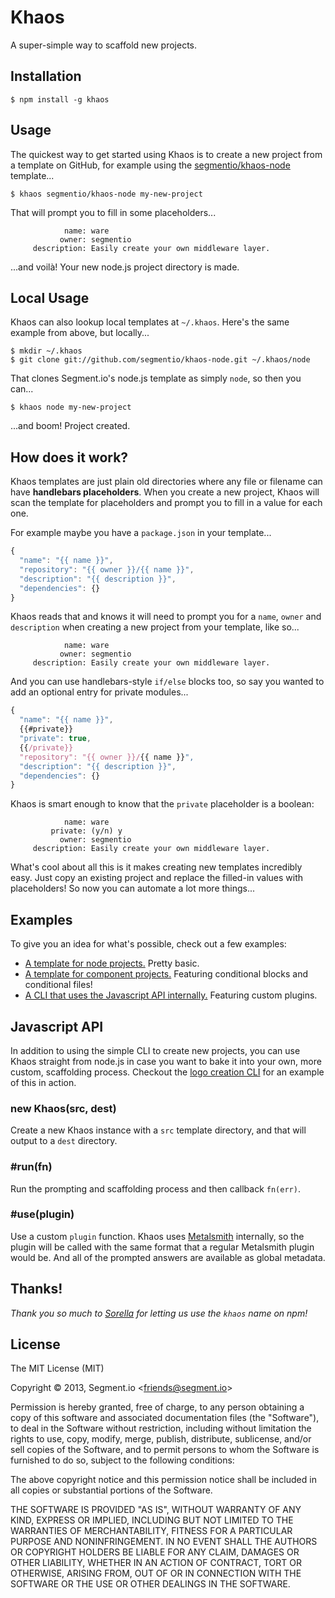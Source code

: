 
# Khaos

  A super-simple way to scaffold new projects.

## Installation

    $ npm install -g khaos

## Usage

  The quickest way to get started using Khaos is to create a new project from a template on GitHub, for example using the [segmentio/khaos-node]() template...

    $ khaos segmentio/khaos-node my-new-project

  That will prompt you to fill in some placeholders...

                name: ware
               owner: segmentio
         description: Easily create your own middleware layer.

  ...and voilà! Your new node.js project directory is made.

## Local Usage

  Khaos can also lookup local templates at `~/.khaos`. Here's the same example from above, but locally...

    $ mkdir ~/.khaos
    $ git clone git://github.com/segmentio/khaos-node.git ~/.khaos/node

  That clones Segment.io's node.js template as simply `node`, so then you can...

    $ khaos node my-new-project

  ...and boom! Project created.

## How does it work?

  Khaos templates are just plain old directories where any file or filename can have **handlebars placeholders**. When you create a new project, Khaos will scan the template for placeholders and prompt you to fill in a value for each one.

  For example maybe you have a `package.json` in your template...

```js
{
  "name": "{{ name }}",
  "repository": "{{ owner }}/{{ name }}",
  "description": "{{ description }}",
  "dependencies": {}
}
```

  Khaos reads that and knows it will need to prompt you for a `name`, `owner` and `description` when creating a new project from your template, like so...

                name: ware
               owner: segmentio
         description: Easily create your own middleware layer.

  And you can use handlebars-style `if/else` blocks too, so say you wanted to add an optional entry for private modules...

```js
{
  "name": "{{ name }}",
  {{#private}}
  "private": true,
  {{/private}}
  "repository": "{{ owner }}/{{ name }}",
  "description": "{{ description }}",
  "dependencies": {}
}
```

  Khaos is smart enough to know that the `private` placeholder is a boolean:

                name: ware
             private: (y/n) y
               owner: segmentio
         description: Easily create your own middleware layer.

  What's cool about all this is it makes creating new templates incredibly easy. Just copy an existing project and replace the filled-in values with placeholders! So now you can automate a lot more things...

## Examples

  To give you an idea for what's possible, check out a few examples:

  - [A template for node projects.](/segmentio/khaos-node) Pretty basic.
  - [A template for component projects.](/segmentio/khaos-component) Featuring conditional blocks and conditional files!
  - [A CLI that uses the Javascript API internally.](/logo/cli/tree/master/bin/logo-create) Featuring custom plugins.

## Javascript API

  In addition to using the simple CLI to create new projects, you can use Khaos straight from node.js in case you want to bake it into your own, more custom, scaffolding process. Checkout the [logo creation CLI](/logo/cli/tree/master/bin/logo-create) for an example of this in action.

### new Khaos(src, dest)

  Create a new Khaos instance with a `src` template directory, and that will output to a `dest` directory.

### #run(fn)
  
  Run the prompting and scaffolding process and then callback `fn(err)`.

### #use(plugin)
  
  Use a custom `plugin` function. Khaos uses [Metalsmith](http://metalsmith.io) internally, so the plugin will be called with the same format that a regular Metalsmith plugin would be. And all of the prompted answers are available as global metadata. 

## Thanks!

  _Thank you so much to [Sorella](https://github.com/robotlolita) for letting us use the `khaos` name on npm!_

## License

The MIT License (MIT)

Copyright &copy; 2013, Segment.io \<friends@segment.io\>

Permission is hereby granted, free of charge, to any person obtaining a copy of this software and associated documentation files (the "Software"), to deal in the Software without restriction, including without limitation the rights to use, copy, modify, merge, publish, distribute, sublicense, and/or sell copies of the Software, and to permit persons to whom the Software is furnished to do so, subject to the following conditions:

The above copyright notice and this permission notice shall be included in all copies or substantial portions of the Software.

THE SOFTWARE IS PROVIDED "AS IS", WITHOUT WARRANTY OF ANY KIND, EXPRESS OR IMPLIED, INCLUDING BUT NOT LIMITED TO THE WARRANTIES OF MERCHANTABILITY, FITNESS FOR A PARTICULAR PURPOSE AND NONINFRINGEMENT. IN NO EVENT SHALL THE AUTHORS OR COPYRIGHT HOLDERS BE LIABLE FOR ANY CLAIM, DAMAGES OR OTHER LIABILITY, WHETHER IN AN ACTION OF CONTRACT, TORT OR OTHERWISE, ARISING FROM, OUT OF OR IN CONNECTION WITH THE SOFTWARE OR THE USE OR OTHER DEALINGS IN THE SOFTWARE.